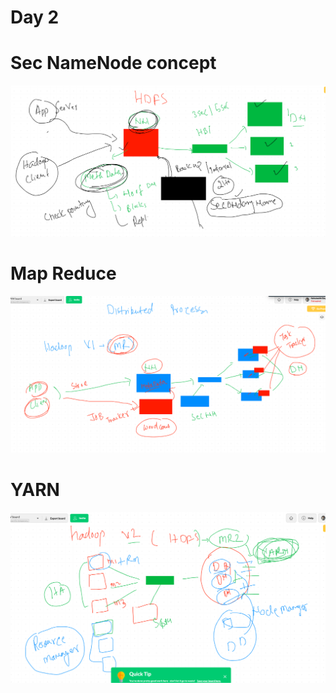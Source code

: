 #  Day 2 
# Sec NameNode  concept 

<img src="secnn.png">

# Map Reduce 

<img src="mr.png">

# YARN 

<img src="yarn.png">
